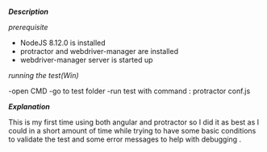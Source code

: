 ***Description***

*prerequisite*

- NodeJS 8.12.0 is installed
- protractor and webdriver-manager are installed
- webdriver-manager server is started up 

*running the test(Win)*

-open CMD
-go to test folder 
-run test with command : protractor conf.js


***Explanation***

This is my first time using both angular and protractor so I did it as best as I could in a short amount of time while trying to have some basic conditions to validate the test and some error messages to help with debugging . 